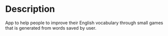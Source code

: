 # Description
App to help people to improve their English vocabulary through small games that is generated from words saved by user.
